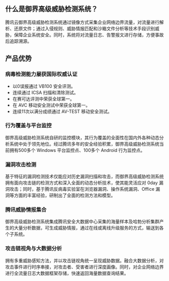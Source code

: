 ## 什么是御界高级威胁检测系统？
腾讯云御界高级威胁检测系统通过镜像方式采集企业网络边界流量，对流量进行解析、还原文件；通过入侵规则、威胁情报匹配和沙箱文件分析等技术手段识别威胁，保障企业系统安全。同时，系统将对流量日志、告警报文进行存储，方便事故后追踪溯源。

## 产品优势
### 病毒检测能力屡获国际权威认证
- 以0误报通过 VB100 安全评测。
- 连续通过 ICSA 扫描和清除测试。
- 在赛可达评测中荣获全球第一。
- 在 AVC 移动安全测试中荣获全球第一。
- 连续11次以满分成绩通过 AV-TEST 移动安全测试。

### 行为覆盖与平台监控
御界高级威胁检测系统自研的监控模块，其行为覆盖的全面性在国内外各种动态分析系统中处于领先地位。经过腾讯多年的安全经验积累，御界高级威胁检测系统当前拥有500多个 Windows 平台监控点、100多个 Android 行为监控点。

### 漏洞攻击检测
基于特征的漏洞检测技术仅能应对历史漏洞扫描和攻击，而御界高级威胁检测系统拥有面向攻击链的检测方式和深入全面的动态分析技术，使其能灵活应对 0day 漏洞攻击；同时，基于腾讯反病毒实验室在浏览器漏洞、操作系统漏洞、Office 漏洞等方面的丰富经验，研制出了全面的检测方法和模型。

### 腾讯威胁情报集合
御界高级威胁检测系统集成腾讯安全大数据中心采集的海量样本及哈勃分析集群产生的大量分析数据，可生成威胁情报，通过在线或离线升级服务的方式，输送到各个子系统。

### 攻击链视角与大数据分析
拥有多重威胁感知方法，并以攻击链视角统一呈现威胁数据。融合大数据分析，对攻击事件进行时序串接，对攻击者、受害者进行深度画像。同时，对企业网络边界进行全流量日志大数据框架存储，快速返回海量数据查询结果。